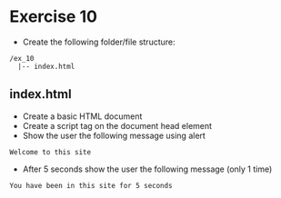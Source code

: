# Exercise 10

* Create the following folder/file structure:
```
/ex_10
  |-- index.html
```

## index.html
* Create a basic HTML document
* Create a script tag on the document head element
* Show the user the following message using alert
```
Welcome to this site
```
* After 5 seconds show the user the following message (only 1 time)
```
You have been in this site for 5 seconds
```